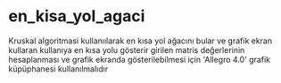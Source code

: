 # en_kisa_yol_agaci
Kruskal algoritmasi kullanıılarak en kısa yol ağacını bular ve grafik ekran kullaran kullanıya en kısa yolu gösterir
girilen matris değerlerinin hesaplanması ve grafik ekranda gösterilebilmesi için 'Allegro 4.0' grafik küpüphanesi kullanılmalıdır
